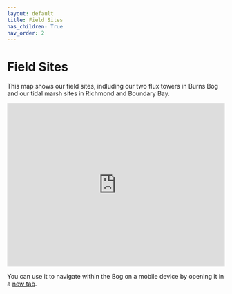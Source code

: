 ```yaml
---
layout: default
title: Field Sites
has_children: True
nav_order: 2
---
```


# Field Sites

This map shows our field sites, indluding our two flux towers in Burns Bog and our tidal marsh sites in Richmond and Boundary Bay.


<div style="overflow: hidden;
  padding-top: 75%;
  position: relative">
  <iframe src="https://ubc-micromet.github.io/FieldSiteMaps/" title="Processes" scrolling="no" frameborder="0"
    style="border: 0;
   height: 100%;
   left: 0;
   position: absolute;
   top: 0;
   width: 100%;">
   <p>Your browser does not support iframes.</p>
 </iframe>
</div>


You can use it to navigate within the Bog on a mobile device by opening it in a [new tab](https://ubc-micromet.github.io/FieldSiteMaps/).
